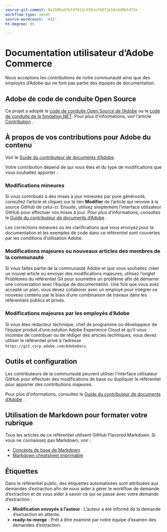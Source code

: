 ```yaml
---
source-git-commit: 0a1505a47bfd7912c559cefb972e54cbd0bfd72e
workflow-type: tm+mt
source-wordcount: '432'
ht-degree: 0%

---
```

# Documentation utilisateur d’Adobe Commerce

Nous acceptons les contributions de notre communauté ainsi que des employés d’Adobe qui ne font pas partie des équipes de documentation.

## Adobe de code de conduite Open Source

Ce projet a adopté le [code de conduite Open Source de l’Adobe](code-of-conduct.md) ou le [ code de conduite de la fondation.NET](https://dotnetfoundation.org/code-of-conduct). Pour plus d’informations, voir l’article [Contribution](contributing.md) .

## À propos de vos contributions pour Adobe du contenu

Voir le [Guide du contributeur de documents d’Adobe](https://docs.adobe.com/content/help/en/contributor/contributor-guide/introduction.html).

Votre contribution dépend de qui vous êtes et du type de modifications que vous souhaitez apporter :

### Modifications mineures

Si vous contribuez à des mises à jour mineures par pure générosité, consultez l’article et cliquez sur le lien **Modifier** de l’article qui renvoie à la source GitHub de celui-ci. Ensuite, utilisez simplement l’interface utilisateur GitHub pour effectuer vos mises à jour. Pour plus d’informations, consultez le [Guide du contributeur de documents d’Adobe](https://docs.adobe.com/content/help/en/contributor/contributor-guide/introduction.html) .

Les corrections mineures ou les clarifications que vous envoyez pour la documentation et les exemples de code dans ce référentiel sont couvertes par les conditions d’utilisation Adobe.

### Modifications majeures ou nouveaux articles des membres de la communauté

Si vous faites partie de la communauté Adobe et que vous souhaitez créer un nouvel article ou envoyer des modifications majeures, utilisez l’onglet Problèmes du référentiel Git pour soumettre un problème afin de démarrer une conversation avec l’équipe de documentation. Une fois que vous avez accepté un plan, vous devez collaborer avec un employé pour intégrer ce nouveau contenu par le biais d’une combinaison de travaux dans les référentiels publics et privés.

<!--
If you submit a pull request with significant changes to documentation and code examples, you'll see a message in the pull request asking you to submit an online contribution license agreement (CLA). We need you to complete the online form before we can review your pull request.
-->

### Modifications majeures par les employés d’Adobe

Si vous êtes rédacteur technique, chef de programme ou développeur de l’équipe produit d’une solution Adobe Experience Cloud et qu’il vous incombe de contribuer ou de rédiger des articles techniques, vous devez utiliser le référentiel privé à l’adresse `https://git.corp.adobe.com/AdobeDocs`.

<!--Employees from other parts of the Adobe world should use the public repo for minor updates.-->

## Outils et configuration

Les contributeurs de la communauté peuvent utiliser l’interface utilisateur GitHub pour effectuer des modifications de base ou dupliquer le référentiel pour apporter des contributions majeures.

Pour plus d’informations, consultez le [Guide du contributeur de documents d’Adobe](https://docs.adobe.com/content/help/en/contributor/contributor-guide/introduction.html) .

## Utilisation de Markdown pour formater votre rubrique

Tous les articles de ce référentiel utilisent GitHub Flavored Markdown. Si vous ne connaissez pas Markdown, voir :

* [Concepts de base de Markdown](https://help.github.com/articles/getting-started-with-writing-and-formatting-on-github/)
* [Markdown cheatsheet imprimable](https://guides.github.com/pdfs/markdown-cheatsheet-online.pdf)

## Étiquettes

Dans le référentiel public, des étiquettes automatisées sont attribuées aux demandes d’extraction afin de nous aider à gérer le workflow de demande d’extraction et de vous aider à savoir ce qui se passe avec votre demande d’extraction :

* **Modification envoyée à l’auteur** : L’auteur a été informé de la demande d’extraction en attente.
* **ready-to-merge** : Prêt à être examiné par notre équipe d’examen des demandes d’extraction.
